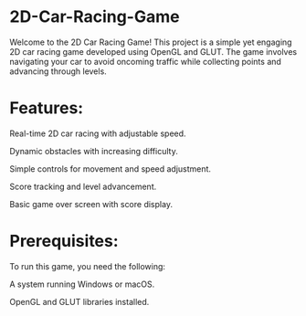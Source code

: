 # 2D-Car-Racing-Game
Welcome to the 2D Car Racing Game! This project is a simple yet engaging 2D car racing game developed using OpenGL and GLUT. The game involves navigating your car to avoid oncoming traffic while collecting points and advancing through levels.

# Features:

Real-time 2D car racing with adjustable speed.

Dynamic obstacles with increasing difficulty.

Simple controls for movement and speed adjustment.

Score tracking and level advancement.

Basic game over screen with score display.

# Prerequisites:
To run this game, you need the following:

A system running Windows or macOS.

OpenGL and GLUT libraries installed.
